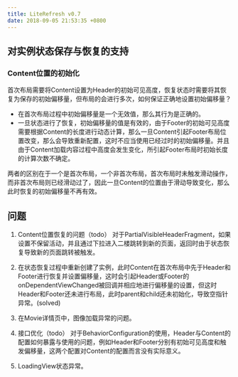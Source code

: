 ```yaml
---
title: LiteRefresh v0.7
date: 2018-09-05 21:53:35 +0800
---
```


## 对实例状态保存与恢复的支持
### Content位置的初始化
首次布局需要将Content设置为Header的初始可见高度，恢复状态时需要将其恢复为保存的初始偏移量，但布局的会进行多次，如何保证正确地设置初始偏移量？

- 在首次布局过程中初始偏移量是一个无效值，那么其行为是正确的。
- 一旦状态进行了恢复，初始偏移量的值是有效的，由于Footer的初始可见高度需要根据Content的长度进行动态计算，那么一旦Content引起Footer布局位置改变，那么会导致重新配置，这时不应当使用已经过时的初始偏移量。并且由于Content加载内容过程中高度会发生变化，所引起Footer布局时初始长度的计算次数不确定。

两者的区别在于一个是首次布局，一个非首次布局，首次布局时未触发滑动操作，而非首次布局则已经滑动过了，因此一旦Content的位置由于滑动导致变化，那么此时恢复的初始偏移量不再有效。

## 问题
1. Content位置恢复的问题（todo）
对于PartialVisibleHeaderFragment，如果设置不保留活动，并且通过下拉进入二楼跳转到新的页面，返回时由于状态恢复导致新的页面跳转被触发。

2. 在状态恢复过程中重新创建了实例，此时Content在首次布局中先于Header和Footer进行恢复并设置偏移量，这时会引起Header或Footer的onDependentViewChanged被回调并相应地进行偏移量的设置，但这时Header和Footer还未进行布局，此时parent和child还未初始化，导致空指针异常。(solved)

3. 在Movie详情页中，图像加载异常的问题。

4. 接口优化（todo）
对于BehaviorConfiguration的使用，Header与Content的配置如何暴露与使用的问题，例如Header和Footer分别有初始可见高度和触发偏移量，这两个配置对Content的配置而言没有实际意义。

5. LoadingView状态异常。